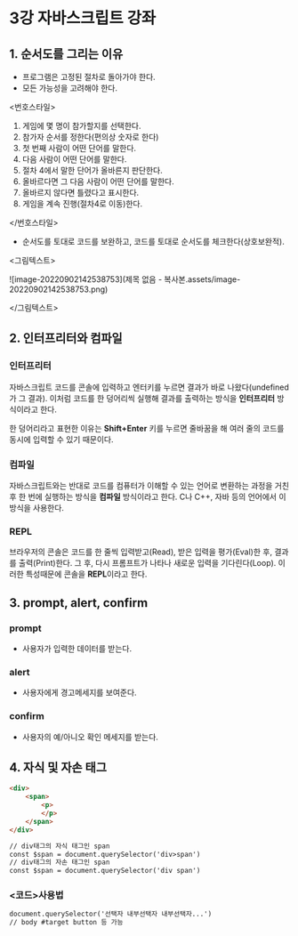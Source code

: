 # 3강 자바스크립트 강좌

## 1. 순서도를 그리는 이유

- 프로그램은 고정된 절차로 돌아가야 한다.
- 모든 가능성을 고려해야 한다.

<번호스타일>

1. 게임에 몇 명이 참가할지를 선택한다.
2. 참가자 순서를 정한다(편의상 숫자로 한다)
3. 첫 번째 사람이 어떤 단어를 말한다.
4. 다음 사람이 어떤 단어를 말한다.
5. 절차 4에서 말한 단어가 올바른지 판단한다.
6. 올바르다면 그 다음 사람이 어떤 단어를 말한다.
7. 올바르지 않다면 틀렸다고 표시한다.
8. 게임을 계속 진행(절차4로 이동)한다.

</번호스타일>

- 순서도를 토대로 코드를 보완하고, 코드를 토대로 순서도를 체크한다(상호보완적).

<그림텍스트>

![image-20220902142538753](제목 없음 - 복사본.assets/image-20220902142538753.png)

</그림텍스트>

## 2. 인터프리터와 컴파일

### 인터프리터

자바스크립트 코드를 콘솔에 입력하고 엔터키를 누르면 결과가 바로 나왔다(undefined가 그 결과). 이처럼 코드를 한 덩어리씩 실행해 결과를 출력하는 방식을 **인터프리터** 방식이라고 한다.

한 덩어리라고 표현한 이유는 **Shift+Enter** 키를 누르면 줄바꿈을 해 여러 줄의 코드를 동시에 입력할 수 있기 때문이다.

### 컴파일

자바스크립트와는 반대로 코드를 컴퓨터가 이해할 수 있는 언어로 변환하는 과정을 거친 후 한 번에 실행하는 방식을 **컴파일** 방식이라고 한다. C나 C++, 자바 등의 언어에서 이 방식을 사용한다.

### REPL

브라우저의 콘솔은 코드를 한 줄씩 입력받고(Read), 받은 입력을 평가(Eval)한 후, 결과를 출력(Print)한다. 그 후, 다시 프롬프트가 나타나 새로운 입력을 기다린다(Loop). 이러한 특성때문에 콘솔을 **REPL**이라고 한다.

## 3. prompt, alert, confirm

### prompt

- 사용자가 입력한 데이터를 받는다.

### alert

- 사용자에게 경고메세지를 보여준다.

### confirm

- 사용자의 예/아니오 확인 메세지를 받는다.

## 4. 자식 및 자손 태그

```html
<div>
    <span>
    	<p>
        </p>
    </span>
</div>

// div태그의 자식 태그인 span
const $span = document.querySelector('div>span')
// div태그의 자손 태그인 span
const $span = document.querySelector('div span')
```

### <코드>사용법

```html
document.querySelector('선택자 내부선택자 내부선택자...')
// body #target button 등 가능
```

